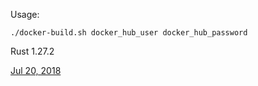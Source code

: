 Usage:

`./docker-build.sh docker_hub_user docker_hub_password`

Rust 1.27.2

[Jul 20, 2018](https://blog.rust-lang.org/2018/07/20/Rust-1.27.2.html)
